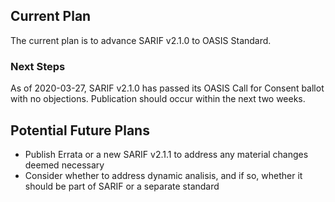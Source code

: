 <div>
<h2>Current Plan</h2>
<p>The current plan is to advance SARIF v2.1.0 to OASIS Standard.</p>
</div>
<div>
<h3>Next Steps</h3>
<p>As of 2020-03-27, SARIF v2.1.0 has passed its OASIS Call for
Consent ballot with no objections.  Publication should occur within
the next two weeks.</p>
</div>
<div>
<h2>Potential Future Plans</h2>
<ul>
<li>Publish Errata or a new SARIF v2.1.1 to address any material changes deemed necessary</li>
<li>Consider whether to address dynamic analisis, and if so, whether it should be part of SARIF or a separate standard</li>
</ul>
